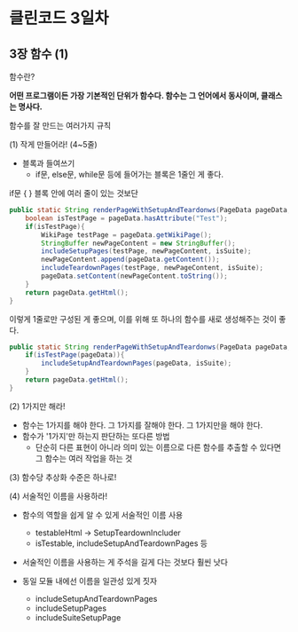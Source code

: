 # 클린코드 3일차

## 3장 함수 (1)

함수란?

**어떤 프로그램이든 가장 기본적인 단위가 함수다. 함수는 그 언어에서 동사이며, 클래스는 명사다.**

함수를 잘 만드는 여러가지 규칙

(1) 작게 만들어라! (4~5줄)

- 블록과 들여쓰기
  - if문, else문, while문 등에 들어가는 블록은 1줄인 게 좋다.

if문 { } 블록 안에 여러 줄이 있는 것보단

```java
public static String renderPageWithSetupAndTeardonws(PageData pageData, boolean isSuite) throws Exception{
    boolean isTestPage = pageData.hasAttribute("Test");
    if(isTestPage){
        WikiPage testPage = pageData.getWikiPage();
        StringBuffer newPageContent = new StringBuffer();
        includeSetupPages(testPage, newPageContent, isSuite);
        newPageContent.append(pageData.getContent());
        includeTeardownPages(testPage, newPageContent, isSuite);
        pageData.setContent(newPageContent.toString());
    }
    return pageData.getHtml();
}
```

이렇게 1줄로만 구성된 게 좋으며, 이를 위해 또 하나의 함수를 새로 생성해주는 것이 좋다.

```java
public static String renderPageWithSetupAndTeardonws(PageData pageData, boolean isSuite) throws Exception{
    if(isTestPage(pageData)){
        includeSetupAndTeardownPages(pageData, isSuite);
    }
    return pageData.getHtml();
}
```

(2) 1가지만 해라!

- 함수는 1가지를 해야 한다. 그 1가지를 잘해야 한다. 그 1가지만을 해야 한다.
- 함수가 '1가지'만 하는지 판단하는 또다른 방법
  - 단순히 다른 표현이 아니라 의미 있는 이름으로 다른 함수를 추출할 수 있다면 그 함수는 여러 작업을 하는 것

(3) 함수당 추상화 수준은 하나로!

(4) 서술적인 이름을 사용하라!

- 함수의 역할을 쉽게 알 수 있게 서술적인 이름 사용
  - testableHtml &rightarrow; SetupTeardownIncluder
  - isTestable, includeSetupAndTeardownPages 등
- 서술적인 이름을 사용하는 게 주석을 길게 다는 것보다 훨씬 낫다
- 동일 모듈 내에선 이름을 일관성 있게 짓자

  - includeSetupAndTeardownPages
  - includeSetupPages
  - includeSuiteSetupPage
